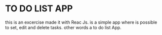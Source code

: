 # TO DO LIST APP

this is an excercise made it with Reac Js. 
is a simple app where is possible to set, edit and delete tasks. other words a to do list App. 
